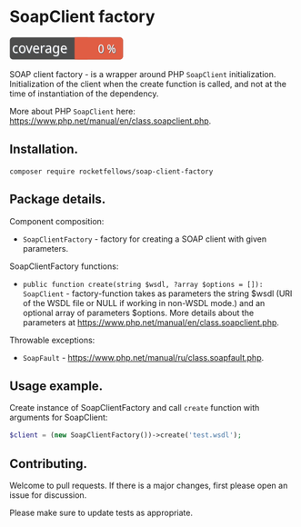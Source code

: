 # SoapClient factory

![Code Coverage Badge](./badge.svg)

SOAP client factory - is a wrapper around PHP `SoapClient` initialization.
Initialization of the client when the create function is called, and not at the time of instantiation of the dependency.

More about PHP `SoapClient` here: https://www.php.net/manual/en/class.soapclient.php.

## Installation.

```shell
composer require rocketfellows/soap-client-factory
```

## Package details.

Component composition:
- `SoapClientFactory` - factory for creating a SOAP client with given parameters.

SoapClientFactory functions:
- `public function create(string $wsdl, ?array $options = []): SoapClient` - factory-function takes as parameters the string $wsdl (URI of the WSDL file or NULL if working in non-WSDL mode.) and an optional array of parameters $options. More details about the parameters at https://www.php.net/manual/en/class.soapclient.php.

Throwable exceptions:
- `SoapFault` - https://www.php.net/manual/ru/class.soapfault.php.

## Usage example.

Create instance of SoapClientFactory and call `create` function with arguments for SoapClient:

```php
$client = (new SoapClientFactory())->create('test.wsdl');
```

## Contributing.

Welcome to pull requests. If there is a major changes, first please open an issue for discussion.

Please make sure to update tests as appropriate.
